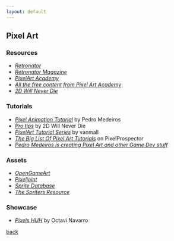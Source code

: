 ```yaml
---
layout: default
---
```


## Pixel Art

### Resources

* _[Retronator](https://retronator.com/)_
* _[Retronator Magazine](https://medium.com/retronator-magazine)_
* _[PixelArt Academy](https://pixelart.academy/)_
* _[All the free content from Pixel Art Academy](https://medium.com/retronator-magazine/all-the-free-content-from-pixel-art-academy-736c8e9bfbaa)_
* _[2D Will Never Die](https://2dwillneverdie.com/)_

### Tutorials

* _[Pixel Animation Tutorial](https://80.lv/articles/pixel-animation-tutorial-by-pedro-medeiros/)_ by Pedro Medeiros
* _[Pro tips](https://2dwillneverdie.com/tutorial/)_ by 2D Will Never Die
* _[PixelArt Tutorial Series](https://www.deviantart.com/vanmall)_ by vanmall
* _[The Big List Of Pixel Art Tutorials](http://www.pixelprospector.com/the-big-list-of-pixel-art-tutorials/)_ on PixelProspector
* _[Pedro Medeiros is creating Pixel Art and other Game Dev stuff](https://www.patreon.com/saint11/posts)_

### Assets

* _[OpenGameArt](https://opengameart.org/)_
* _[Pixeljoint](http://pixeljoint.com/)_
* _[Sprite Database](http://spritedatabase.net/)_
* _[The Spriters Resource](https://www.spriters-resource.com/)_

### Showcase

* _[Pixels HUH](http://pixelshuh.tumblr.com/)_ by Octavi Navarro

[back](../)
